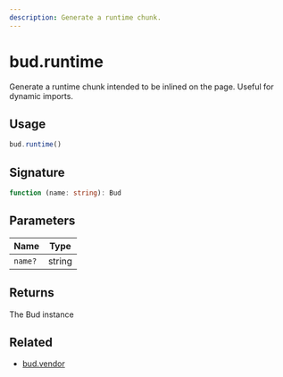 ```yaml
---
description: Generate a runtime chunk.
---
```


# bud.runtime

Generate a runtime chunk intended to be inlined on the page. Useful for dynamic imports.

## Usage

```js
bud.runtime()
```

## Signature

```ts
function (name: string): Bud
```

## Parameters

| Name    | Type   |
| ------- | ------ |
| `name?` | string |

## Returns

The Bud instance

## Related

- [bud.vendor](config-vendor.md)
